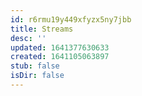 ```yaml
---
id: r6rmu19y449xfyzx5ny7jbb
title: Streams
desc: ''
updated: 1641377630633
created: 1641105063897
stub: false
isDir: false
---
```



